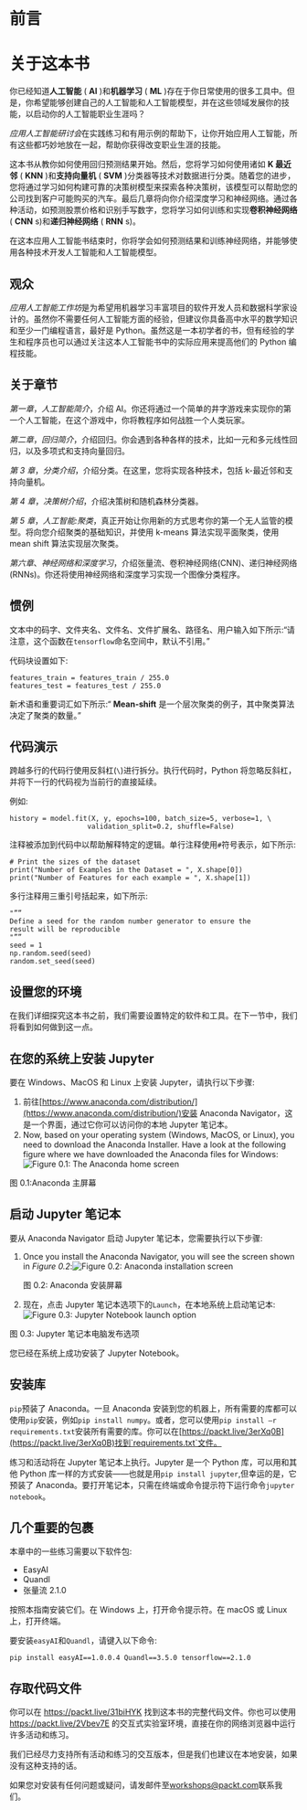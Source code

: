 <title>B16060_Preface_Final_SZ_ePub</title>

# 前言

# 关于这本书

你已经知道**人工智能** ( **AI** )和**机器学习** ( **ML** )存在于你日常使用的很多工具中。但是，你希望能够创建自己的人工智能和人工智能模型，并在这些领域发展你的技能，以启动你的人工智能职业生涯吗？

*应用人工智能研讨会*在实践练习和有用示例的帮助下，让你开始应用人工智能，所有这些都巧妙地放在一起，帮助你获得改变职业生涯的技能。

这本书从教你如何使用回归预测结果开始。然后，您将学习如何使用诸如 **K 最近邻** ( **KNN** )和**支持向量机** ( **SVM** )分类器等技术对数据进行分类。随着您的进步，您将通过学习如何构建可靠的决策树模型来探索各种决策树，该模型可以帮助您的公司找到客户可能购买的汽车。最后几章将向你介绍深度学习和神经网络。通过各种活动，如预测股票价格和识别手写数字，您将学习如何训练和实现**卷积神经网络** ( **CNN** s)和**递归神经网络** ( **RNN** s)。

在这本应用人工智能书结束时，你将学会如何预测结果和训练神经网络，并能够使用各种技术开发人工智能和人工智能模型。

## 观众

*应用人工智能工作坊*是为希望用机器学习丰富项目的软件开发人员和数据科学家设计的。虽然你不需要任何人工智能方面的经验，但建议你具备高中水平的数学知识和至少一门编程语言，最好是 Python。虽然这是一本初学者的书，但有经验的学生和程序员也可以通过关注这本人工智能书中的实际应用来提高他们的 Python 编程技能。

## 关于章节

*第一章*，*人工智能简介*，介绍 AI。你还将通过一个简单的井字游戏来实现你的第一个人工智能，在这个游戏中，你将教程序如何战胜一个人类玩家。

*第二章*，*回归简介*，介绍回归。你会遇到各种各样的技术，比如一元和多元线性回归，以及多项式和支持向量回归。

*第 3 章*，*分类介绍*，介绍分类。在这里，您将实现各种技术，包括 k-最近邻和支持向量机。

*第 4 章*，*决策树介绍*，介绍决策树和随机森林分类器。

*第 5 章*，*人工智能:聚类*，真正开始让你用新的方式思考你的第一个无人监管的模型。将向您介绍聚类的基础知识，并使用 k-means 算法实现平面聚类，使用 mean shift 算法实现层次聚类。

*第六章*、*神经网络和深度学习*，介绍张量流、卷积神经网络(CNN)、递归神经网络(RNNs)。你还将使用神经网络和深度学习实现一个图像分类程序。

## 惯例

文本中的码字、文件夹名、文件名、文件扩展名、路径名、用户输入如下所示:“请注意，这个函数在`tensorflow`命名空间中，默认不引用。”

代码块设置如下:

```
features_train = features_train / 255.0
features_test = features_test / 255.0
```

新术语和重要词汇如下所示:“ **Mean-shift** 是一个层次聚类的例子，其中聚类算法决定了聚类的数量。”

## 代码演示

跨越多行的代码行使用反斜杠(`\`)进行拆分。执行代码时，Python 将忽略反斜杠，并将下一行的代码视为当前行的直接延续。

例如:

```
history = model.fit(X, y, epochs=100, batch_size=5, verbose=1, \
                   validation_split=0.2, shuffle=False)
```

注释被添加到代码中以帮助解释特定的逻辑。单行注释使用`#`符号表示，如下所示:

```
# Print the sizes of the dataset
print("Number of Examples in the Dataset = ", X.shape[0])
print("Number of Features for each example = ", X.shape[1])
```

多行注释用三重引号括起来，如下所示:

```
"””
Define a seed for the random number generator to ensure the 
result will be reproducible
"””
seed = 1
np.random.seed(seed)
random.set_seed(seed)
```

## 设置您的环境

在我们详细探究这本书之前，我们需要设置特定的软件和工具。在下一节中，我们将看到如何做到这一点。

## 在您的系统上安装 Jupyter

要在 Windows、MacOS 和 Linux 上安装 Jupyter，请执行以下步骤:

1.  前往[https://www.anaconda.com/distribution/](https://www.anaconda.com/distribution/)安装 Anaconda Navigator，这是一个界面，通过它你可以访问你的本地 Jupyter 笔记本。
2.  Now, based on your operating system (Windows, MacOS, or Linux), you need to download the Anaconda Installer. Have a look at the following figure where we have downloaded the Anaconda files for Windows:![Figure 0.1: The Anaconda home screen
    ](img/B16060_00_01.jpg)

图 0.1:Anaconda 主屏幕

## 启动 Jupyter 笔记本

要从 Anaconda Navigator 启动 Jupyter 笔记本，您需要执行以下步骤:

1.  Once you install the Anaconda Navigator, you will see the screen shown in *Figure 0.2*:![Figure 0.2: Anaconda installation screen
    ](img/B16060_00_02.jpg)

    图 0.2: Anaconda 安装屏幕

2.  现在，点击 Jupyter 笔记本选项下的`Launch`，在本地系统上启动笔记本:![Figure 0.3: Jupyter Notebook launch option
    ](img/B16060_00_03.jpg)

图 0.3: Jupyter 笔记本电脑发布选项

您已经在系统上成功安装了 Jupyter Notebook。

## 安装库

`pip`预装了 Anaconda。一旦 Anaconda 安装到您的机器上，所有需要的库都可以使用`pip`安装，例如`pip install numpy`。或者，您可以使用`pip install –r requirements.txt`安装所有需要的库。你可以在[https://packt.live/3erXq0B](https://packt.live/3erXq0B)找到`requirements.txt`文件。

练习和活动将在 Jupyter 笔记本上执行。Jupyter 是一个 Python 库，可以用和其他 Python 库一样的方式安装——也就是用`pip install jupyter`,但幸运的是，它预装了 Anaconda。要打开笔记本，只需在终端或命令提示符下运行命令`jupyter notebook`。

## 几个重要的包裹

本章中的一些练习需要以下软件包:

*   EasyAI
*   Quandl
*   张量流 2.1.0

按照本指南安装它们。在 Windows 上，打开命令提示符。在 macOS 或 Linux 上，打开终端。

要安装`easyAI`和`Quandl`，请键入以下命令:

```
pip install easyAI==1.0.0.4 Quandl==3.5.0 tensorflow==2.1.0
```

## 存取代码文件

你可以在 https://packt.live/31biHYK 找到这本书的完整代码文件。你也可以使用 https://packt.live/2Vbev7E 的交互式实验室环境，直接在你的网络浏览器中运行许多活动和练习。

我们已经尽力支持所有活动和练习的交互版本，但是我们也建议在本地安装，如果没有这种支持的话。

如果您对安装有任何问题或疑问，请发邮件至[workshops@packt.com](mailto:workshops@packt.com)联系我们。